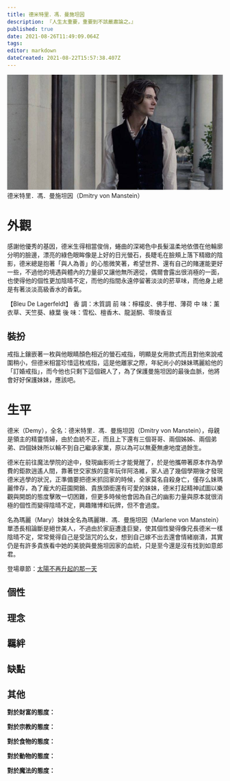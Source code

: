 ```yaml
---
title: 德米特里．馮．曼施坦因
description: 『人生太重要，重要到不該嚴肅論之。』
published: true
date: 2021-08-26T11:49:09.064Z
tags: 
editor: markdown
dateCreated: 2021-08-22T15:57:38.407Z
---
```



![880299.jpg](/880299.jpg)
德米特里．馮．曼施坦因（Dmitry von Manstein）

# 外觀
感謝他優秀的基因，德米生得相當俊俏，蜷曲的深褐色中長髮溫柔地依偎在他輪廓分明的臉邊，漂亮的綠色眼眸像是上好的日光螢石，長睫毛在臉頰上落下精緻的陰影，德米總是抱著「與人為善」的心態微笑著，希望世界、還有自己的賭運能更好一些，不過他的境遇與體內的力量卻又讓他無所適從，偶爾會露出很消極的一面，也使得他的個性更加陰晴不定，而他的指間永遠停留著淡淡的菸草味，而他身上總是有著淡淡高級香水的香氣。

【Bleu De Lagerfeldt】
香 調：木質調
前 味：檸檬皮、佛手柑、薄荷
中 味：薰衣草、天竺葵、綠葉
後 味：雪松、檀香木、龍涎酮、零陵香豆

## 裝扮
戒指上鑲嵌著一枚與他眼睛顏色相近的螢石戒指，明顯是女用款式而且對他來說戒圍稍小，但德米相當珍惜這枚戒指，這是他離家之際，年紀尚小的妹妹瑪麗給他的「訂婚戒指」，而今他也只剩下這個親人了，為了保護曼施坦因的最後血脈，他將會好好保護妹妹，應該吧。

# 生平
德米（Demy），全名：德米特里．馮．曼施坦因（Dmitry von Manstein），母親是領主的精靈情婦，由於血統不正，而且上下還有三個哥哥、兩個姊姊、兩個弟弟、四個妹妹所以輪不到自己繼承家業，原以為可以無憂無慮地度過餘生。

德米在前往魔法學院的途中，發現幽影術士才能覺醒了，於是他攜帶著原本作為學費的鉅款逍遙人間，靠著世交家族的童年玩伴阿洛維，家人過了幾個學期後才發現德米逃學的狀況，正準備要把德米抓回家的時候，全家莫名自殺身亡，僅存么妹瑪麗倖存，為了龐大的莊園開銷、貴族頭銜還有可愛的妹妹，德米打起精神試圖以樂觀與開朗的態度擊敗一切困難，但更多時候他會因為自己的幽影力量與原本就很消極的個性而變得陰晴不定，興趣賭博和玩牌，但不會過度。

名為瑪麗（Mary）妹妹全名為瑪麗琳．馮．曼施坦因（Marlene von Manstein）單憑長相論斷是絕世美人，不過由於家庭遭逢巨變，使其個性變得像兄長德米一樣陰晴不定，常常覺得自己是受詛咒的么女，想到自己嫁不出去還會情緒崩潰，其實仍是有許多貴族看中她的美貌與曼施坦因家的血統，只是至今還是沒有找到如意郎君。

登場章節：[太陽不再升起的那一天](/故事/冒險章節/太陽不再升起的那一天)

## 個性



## 理念

## 羈絆



## 缺點



## 其他
**對於財富的態度：**

**對於宗教的態度：**

**對於食物的態度：**

**對於動物的態度：**

**對於魔法的態度：**

